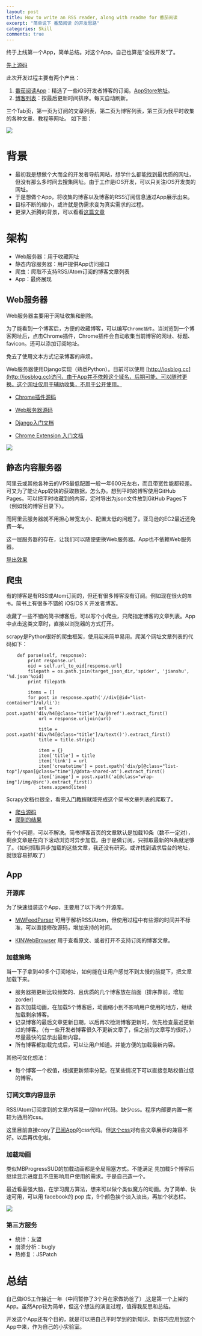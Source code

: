 ```yaml
---
layout: post
title: How to write an RSS reader, along with readme for 番茄阅读
excerpt: "简单说下 番茄阅读 的开发思路"
categories: Skill
comments: true
---
```








终于上线第一个App，简单总结。对这个App，自己也算是“全栈开发”了。 


[先上源码](https://github.com/everettjf/TomatoRead)

此次开发过程主要有两个产出：

1. [番茄阅读App](https://itunes.apple.com/us/app/id1111654149)：精选了一些iOS开发者博客的订阅。[AppStore地址](https://itunes.apple.com/us/app/id1111654149)。
2. [博客列表](https://github.com/everettjf/TomatoRead)：按最后更新时间排序。每天自动刷新。


三个Tab页，第一页为订阅的文章列表，第二页为博客列表，第三页为我平时收集的各种文章、教程等网址。
如下图：

![](https://everettjf.github.io/stuff/tomato/1.png)

# 背景

- 最初我是想做个大而全的开发者导航网站，想学什么都能找到最优质的网址，但没有那么多时间去搜集网址。由于工作是iOS开发，可以只关注iOS开发类的网址。
- 于是想做个App，将收集的博客以及博客的RSS订阅信息通过App展示出来。
- 目标不断的缩小，或许就是伪需求变为真实需求的过程。
- 更深入折腾的背景，可以看看[这篇文章](http://everettjf.github.io/2016/02/24/iosblog-cc-dev-memory)

# 架构

- Web服务器：用于收藏网址
- 静态内容服务器：用户提供App访问接口
- 爬虫：爬取不支持RSS/Atom订阅的博客文章列表
- App：最终展现

## Web服务器

Web服务器主要用于网址收集和删除。

为了能看到一个博客后，方便的收藏博客，可以编写`Chrome插件`。当浏览到一个博客网址后，点击Chrome插件，Chrome插件会自动收集当前博客的网址、标题、favicon。还可以添加订阅地址。

免去了使用文本方式记录博客的麻烦。

Web服务器使用Django实现（熟悉Python）。目前可以使用 [http://iosblog.cc](http://iosblog.cc)访问，由于App并不依赖这个域名，后期可能、可以随时更换。这个网址仅用于辅助收集，不用于公开使用。


- [Chrome插件源码](https://github.com/everettjf/TomatoRead/tree/master/chrome)
- [Web服务器源码](https://github.com/everettjf/TomatoRead/tree/master/web)

- [Django入门文档](https://docs.djangoproject.com/en/1.9/intro/)
- [Chrome Extension 入门文档](https://developer.chrome.com/extensions/getstarted)

![](https://everettjf.github.io/stuff/tomato/chrome.png)




## 静态内容服务器

阿里云或其他各种云的VPS最低配置一般一年600元左右，而且带宽性能都较差。可又为了能让App较快的获取数据，怎么办。想到平时的博客使用GitHub Pages。可以把平时收藏到的内容，定时导出为json文件放到GitHub Pages下（例如我的博客目录下）。

而阿里云服务器就不用担心带宽太小、配置太低的问题了。亚马逊的EC2最近还免费一年。

这一层服务器的存在，让我们可以随便更换Web服务器。App也不依赖Web服务器。

[导出效果](https://github.com/everettjf/everettjf.github.com/tree/master/app/blogreader)


## 爬虫

有的博客是有RSS或Atom订阅的，但还有很多博客没有订阅。例如现在很火的`简书`。简书上有很多不错的 iOS/OS X 开发者博客。

收藏了一些不错的简书博客后，可以写个小爬虫，只爬指定博客的文章列表。App中点击这类文章时，直接以浏览器的方式打开。

scrapy是Python很好的爬虫框架，使用起来简单易用。爬某个网址文章列表的代码如下：

```
    def parse(self, response):
        print response.url
        oid = self.url_to_oid[response.url]
        filepath = os.path.join(target_json_dir,'spider', 'jianshu', '%d.json'%oid)
        print filepath

        items = []
        for post in response.xpath('//div[@id="list-container"]/ul/li'):
            url = post.xpath('div/h4[@class="title"]/a/@href').extract_first()
            url = response.urljoin(url)

            title = post.xpath('div/h4[@class="title"]/a/text()').extract_first()
            title = title.strip()

            item = {}
            item['title'] = title
            item['link'] = url
            item['createtime'] = post.xpath('div/p[@class="list-top"]/span[@class="time"]/@data-shared-at').extract_first()
            item['image'] = post.xpath('a[@class="wrap-img"]/img/@src').extract_first()
            items.append(item)
```

Scrapy文档也很全，看完[入门教程](http://doc.scrapy.org/en/master/intro/tutorial.html)就能完成这个简书文章列表的爬取了。

- [爬虫源码](https://github.com/everettjf/TomatoRead/tree/master/jianspider)
- [爬到的结果](https://github.com/everettjf/everettjf.github.com/tree/master/app/blogreader/spider/jianshu)

有个小问题，可以不解决。简书博客首页的文章默认是加载10条（数不一定对），剩余文章是在向下滚动浏览时异步加载。由于是做订阅，只抓取最新的N条就足够了。（如何抓取异步加载的这些文章，我还没有研究。或许找到请求后台的地址，就很容易抓取了）


## App

### 开源库

为了快速组装这个App，主要用了以下两个开源库。

- [MWFeedParser](https://github.com/mwaterfall/MWFeedParser) 可用于解析RSS/Atom，但使用过程中有些源的时间并不标准，可以直接修改源码，增加支持的时间。

- [KINWebBrowser](https://github.com/dfmuir/KINWebBrowser) 用于查看原文、或者打开不支持订阅的博客文章。




### 加载策略

当一下子拿到40多个订阅地址，如何能在让用户感觉不到太慢的前提下，把文章加载下来。

- 服务器把更新比较频繁的、且优质的几个博客放在前面（排序靠前，增加zorder）
- 首次加载动画，在加载5个博客后，动画缩小到不影响用户使用的地方，继续加载剩余博客。
- 记录博客的最后文章更新日期，以后再次检测博客更新时，优先检查最近更新过的博客。（有一些开发者博客很久不更新文章了，但之前的文章写的很好。）尽量最快的显示出最新内容。
- 所有博客都加载完成后，可以让用户知道。并能方便的加载最新内容。

其他可优化想法：

- 每个博客一个权值，根据更新频率分配，在某些情况下可以直接忽略权值过低的博客。



### 订阅文章内容显示

RSS/Atom订阅拿到的文章内容是一段html代码。缺少css。程序内部要内置一套较为通用的css。

这里目前直接copy了[已阅App](https://github.com/ming1016/RSSRead)的css代码。但[这个css](https://github.com/everettjf/TomatoRead/tree/master/iOS/iOSBlogReader/Resource)对有些文章展示的兼容不好。以后再优化啦。



### 加载动画

类似MBProgressSUD的加载动画都是全局阻塞方式。不能满足 先加载5个博客后继续显示进度且不应影响用户使用的需求。于是自己造一个。

最近看最强大脑，在学习魔方算法，想来可以做个类似魔方的动画。为了简单、快速可用，可以用 facebook的 pop 库，9个颜色挨个淡入淡出，再加个状态栏。


![](https://everettjf.github.io/stuff/tomato/loading.png)





### 第三方服务

- 统计：友盟
- 崩溃分析：bugly
- 热修复：JSPatch




# 总结

自己做iOS工作接近一年（中间暂停了3个月在家做奶爸了）,这是第一个上架的App。虽然App较为简单，但这个想法的演变过程，值得我反思和总结。

开发这个App还有个目的，就是可以把自己平时学到的新知识、新技巧应用到这个App中来，作为自己的小实验室。





